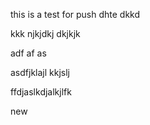 this is a test for push
dhte
dkkd

kkk
njkjdkj
dkjkjk

adf af as

asdfjklajl
kkjslj

ffdjaslkdjalkjlfk


new